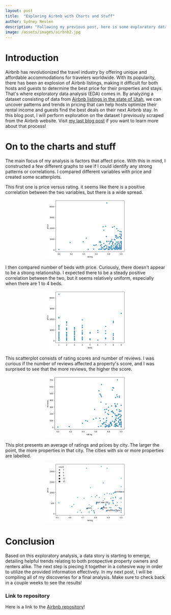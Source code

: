 ```yaml
---
layout: post
title:  "Exploring Airbnb with Charts and Stuff"
author: Sydney Neslen
description: "Following my previous post, here is some exploratory data analysis on what a promising Airbnb property consists of."
image: /assets/images/airbnb2.jpg
---
```

# Introduction
Airbnb has revolutionized the travel industry by offering unique and affordable accommodations for travelers worldwide. With its popularity, there has been an explosion of Airbnb listings, making it difficult for both hosts and guests to determine the best price for their properties and stays. That's where exploratory data analysis (EDA) comes in. By analyzing a dataset consisting of data from [Airbnb listings in the state of Utah](https://www.airbnb.com/s/Utah--United-States/), we can uncover patterns and trends in pricing that can help hosts optimize their rental income and guests find the best deals on their next Airbnb stay. In this blog post, I will perform exploration on the dataset I previously scraped from the Airbnb website. Visit [my last blog post](https://sneslen.github.io/my386blog/2023/03/15/blog-three-a-repo.html) if you want to learn more about that process!


# On to the charts and stuff

The main focus of my analysis is factors that affect price. With this in mind, I constructed a few different graphs to see if I could identify any strong patterns or correlations. I compared different variables with price and created some scatterplots. 

This first one is price versus rating. it seems like there is a positive correlation between the two variables, but there is a wide spread. 

<div style="text-align: center;">
<img src="https://raw.githubusercontent.com/sneslen/my386blog/main/assets/images/price_rating.png" alt="" style="width:50%;"/> 
</div>


I then compared number of beds with price. Curiously, there doesn't appear to be a strong relationship. I expected there to be a steady positive correlation between the two, but it seems relatively uniform, especially when there are 1 to 4 beds. 

<div style="text-align: center;">
<img src="https://raw.githubusercontent.com/sneslen/my386blog/main/assets/images/beds_price.png" alt="" style="width:50%;"/> 
</div>


This scatterplot consists of rating scores and number of reviews. I was curious if the number of reviews affected a property's score, and I was surprised to see that the more reviews, the higher the score. 

<div style="text-align: center;">
<img src="https://raw.githubusercontent.com/sneslen/my386blog/main/assets/images/rating_reviews.png" alt="" style="width:50%;"/> 
</div>

This plot presents an average of ratings and prices by city. The larger the point, the more properties in that city. The cities with six or more properties are labelled. 

<div style="text-align: center;">
<img src="https://raw.githubusercontent.com/sneslen/my386blog/main/assets/images/price_rating_count.png" alt="" style="width:50%;"/> 
</div>


# Conclusion
Based on this exploratory analysis, a data story is starting to emerge, detailing helpful trends relating to both prospective property owners and renters alike. The next step is piecing it together in a cohesive way in order to utilize the provided information effectively. In my next post, I will be compiling all of my discoveries for a final analysis. Make sure to check back in a couple weeks to see the results!  


### Link to repository
Here is a link to the [Airbnb repository](sneslen.github.io/airbnb/)!
